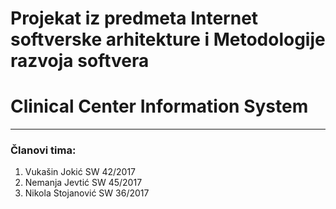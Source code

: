 # Projekat iz predmeta Internet softverske arhitekture i Metodologije razvoja softvera
# Clinical Center Information System
------------
### Članovi tima:
1. Vukašin Jokić SW 42/2017
2. Nemanja Jevtić SW 45/2017
3. Nikola Stojanović SW 36/2017
